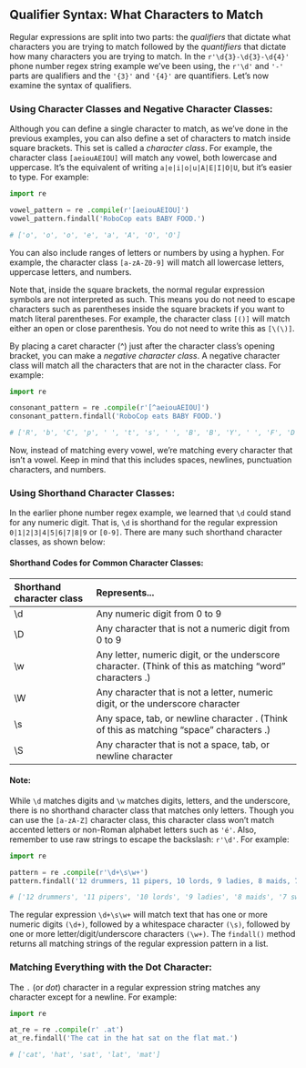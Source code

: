 ## Qualifier Syntax: What Characters to Match
Regular expressions are split into two parts: the *qualifiers* that dictate what characters you are trying to match followed by the *quantifiers* that dictate how many characters you are trying to match. In the `r'\d{3}-\d{3}-\d{4}'` phone number regex string example we’ve been using, the `r'\d'` and `'-'` parts are qualifiers and the `'{3}'` and `'{4}'` are quantifiers. Let’s now examine the syntax of qualifiers.

### Using Character Classes and Negative Character Classes:
Although you can define a single character to match, as we’ve done in the previous examples, you can also define a set of characters to match inside square brackets. This set is called a *character class*. For example, the character class `[aeiouAEIOU]` will match any vowel, both lowercase and uppercase. It’s the equivalent of writing `a|e|i|o|u|A|E|I|O|U`, but it’s easier to type. For example:
```python
import re

vowel_pattern = re .compile(r'[aeiouAEIOU]')
vowel_pattern.findall('RoboCop eats BABY FOOD.')

# ['o', 'o', 'o', 'e', 'a', 'A', 'O', 'O']
```
You can also include ranges of letters or numbers by using a hyphen. For example, the character class `[a-zA-Z0-9]` will match all lowercase letters, uppercase letters, and numbers.  

Note that, inside the square brackets, the normal regular expression symbols are not interpreted as such. This means you do not need to escape characters such as parentheses inside the square brackets if you want to match literal parentheses. For example, the character class `[()]` will match either an open or close parenthesis. You do not need to write this as `[\(\)]`.  

By placing a caret character (^) just after the character class’s opening bracket, you can make a *negative character class*. A negative character class will match all the characters that are not in the character class. For example:
```python
import re

consonant_pattern = re .compile(r'[^aeiouAEIOU]')
consonant_pattern.findall('RoboCop eats BABY FOOD.')

# ['R', 'b', 'C', 'p', ' ', 't', 's', ' ', 'B', 'B', 'Y', ' ', 'F', 'D', '.']
```
Now, instead of matching every vowel, we’re matching every character that isn’t a vowel. Keep in mind that this includes spaces, newlines, punctuation characters, and numbers.

### Using Shorthand Character Classes:
In the earlier phone number regex example, we learned that `\d` could stand for any numeric digit. That is, `\d` is shorthand for the regular  expression `0|1|2|3|4|5|6|7|8|9` or `[0-9]`. There are many such shorthand character classes, as shown below:
#### Shorthand Codes for Common Character Classes:
| Shorthand character class | Represents... |
|:--------------------------|:--------------|
| \d | Any numeric digit from 0 to 9 |
| \D | Any character that is not a numeric digit from 0 to 9 |
| \w | Any letter, numeric digit, or the underscore character. (Think of this as matching “word” characters .) |
| \W | Any character that is not a letter, numeric digit, or the underscore character |
| \s | Any space, tab, or newline character . (Think of this as matching “space” characters .) |
| \S | Any character that is not a space, tab, or newline character |

#### Note:
While `\d` matches digits and `\w` matches digits, letters, and the underscore, there is no shorthand character class that matches only letters. Though you can use the `[a-zA-Z]` character class, this character class won’t match accented letters or non-Roman alphabet letters such as `'é'`. Also, remember to use raw strings to escape the backslash: `r'\d'`. For example:
```python
import re

pattern = re .compile(r'\d+\s\w+')
pattern.findall('12 drummers, 11 pipers, 10 lords, 9 ladies, 8 maids, 7 swans, 6 geese, 5 rings, 4 birds, 3 hens, 2 doves, 1 partridge')

# ['12 drummers', '11 pipers', '10 lords', '9 ladies', '8 maids', '7 swans', ' 6 geese', '5 rings', '4 birds', '3 hens', '2 doves', '1 partridge']
```
The regular expression `\d+\s\w+` will match text that has one or more numeric digits `(\d+)`, followed by a whitespace character `(\s)`, followed by one or more letter/digit/underscore characters `(\w+)`. The `findall()` method returns all matching strings of the regular expression pattern in a list.

### Matching Everything with the Dot Character:
The `.` (or *dot*) character in a regular expression string matches any character except for a newline. For example:
```python
import re

at_re = re .compile(r' .at')
at_re.findall('The cat in the hat sat on the flat mat.')

# ['cat', 'hat', 'sat', 'lat', 'mat']
```
